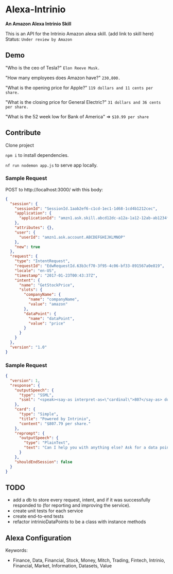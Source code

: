 # Alexa-Intrinio
**An Amazon Alexa Intrinio Skill**

This is an API for the Intrinio Amazon alexa skill.
(add link to skill here)
Status: `Under review by Amazon`


## Demo
"Who is the ceo of Tesla?" `Elon Reeve Musk.`

"How many employees does Amazon have?" `230,800.`

"What is the opening price for Apple?" `119 dollars and 11 cents per share.`

"What is the closing price for General Electric?" `31 dollars and 36 cents per share.`

"What is the 52 week low for Bank of America" => `$10.99 per share`


## Contribute
Clone project

`npm i` to install dependencies.

`nf run nodemon app.js` to serve app locally.


### Sample Request
POST to http://localhost:3000/ with this body:
```json
{
  "session": {
    "sessionId": "SessionId.1aab2ef6-c1cd-1ec1-1d68-1cd4b1212cec",
    "application": {
      "applicationId": "amzn1.ask.skill.abcd12dc-a12a-1a12-12ab-ab1234f1a1a1"
    },
    "attributes": {},
    "user": {
      "userId": "amzn1.ask.account.ABCDEFGHIJKLMNOP"
    },
    "new": true
  },
  "request": {
    "type": "IntentRequest",
    "requestId": "EdwRequestId.63b3cf70-3f95-4c06-bf33-891567a0e819",
    "locale": "en-US",
    "timestamp": "2017-01-23T00:43:37Z",
    "intent": {
      "name": "GetStockPrice",
      "slots": {
        "companyName": {
          "name": "companyName",
          "value": "amazon"
        },
        "dataPoint": {
          "name": "dataPoint",
          "value": "price"
        }
      }
    }
  },
  "version": "1.0"
}
```

### Sample Request
```json
{
  "version": 1,
  "response": {
    "outputSpeech": {
      "type": "SSML",
      "ssml": "<speak><say-as interpret-as=\"cardinal\">807</say-as> dollars and <say-as interpret-as=\"cardinal\">79</say-as> cents per share</speak>"
    },
    "card": {
      "type": "Simple",
      "title": "Powered by Intrinio",
      "content": "$807.79 per share."
    },
    "reprompt": {
      "outputSpeech": {
        "type": "PlainText",
        "text": "Can I help you with anything else? Ask for a data point or say exit."
      }
    },
    "shouldEndSession": false
  }
}
```

## TODO
- add a db to store every request, intent, and if it was successfully responded to (for reporting and improving the service).
- create unit tests for each service
- create end-to-end tests
- refactor intrinioDataPoints to be a class with instance methods

## Alexa Configuration
Keywords:
- Finance, Data, Financial, Stock, Money, Mitch, Trading, Fintech, Intrinio, Financial, Market, Information, Datasets, Value

